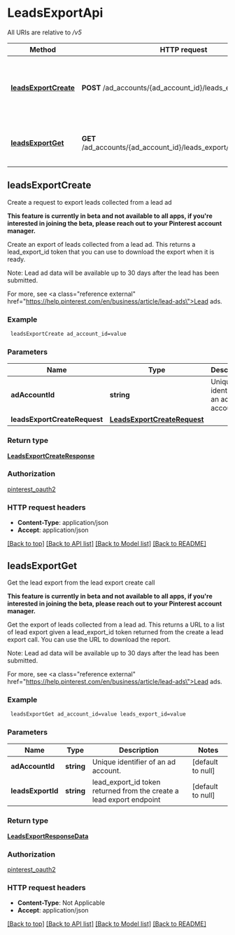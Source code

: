 # LeadsExportApi

All URIs are relative to */v5*

Method | HTTP request | Description
------------- | ------------- | -------------
[**leadsExportCreate**](LeadsExportApi.md#leadsExportCreate) | **POST** /ad_accounts/{ad_account_id}/leads_export | Create a request to export leads collected from a lead ad
[**leadsExportGet**](LeadsExportApi.md#leadsExportGet) | **GET** /ad_accounts/{ad_account_id}/leads_export/{leads_export_id} | Get the lead export from the lead export create call



## leadsExportCreate

Create a request to export leads collected from a lead ad

<strong>This feature is currently in beta and not available to all apps, if you're interested in joining the beta, please reach out to your Pinterest account manager.</strong>

Create an export of leads collected from a lead ad. This returns a lead_export_id  token that you can use to download the export when it is ready.

Note: Lead ad data will be available up to 30 days after the lead has been submitted.

For more, see <a class=\"reference external\" href=\"https://help.pinterest.com/en/business/article/lead-ads\">Lead ads</a>.

### Example

```bash
 leadsExportCreate ad_account_id=value
```

### Parameters


Name | Type | Description  | Notes
------------- | ------------- | ------------- | -------------
 **adAccountId** | **string** | Unique identifier of an ad account. | [default to null]
 **leadsExportCreateRequest** | [**LeadsExportCreateRequest**](LeadsExportCreateRequest.md) |  |

### Return type

[**LeadsExportCreateResponse**](LeadsExportCreateResponse.md)

### Authorization

[pinterest_oauth2](../README.md#pinterest_oauth2)

### HTTP request headers

- **Content-Type**: application/json
- **Accept**: application/json

[[Back to top]](#) [[Back to API list]](../README.md#documentation-for-api-endpoints) [[Back to Model list]](../README.md#documentation-for-models) [[Back to README]](../README.md)


## leadsExportGet

Get the lead export from the lead export create call

<strong>This feature is currently in beta and not available to all apps, if you're interested in joining the beta, please reach out to your Pinterest account manager.</strong>

Get the export of leads collected from a lead ad. This returns a URL to a list of lead export given a lead_export_id token returned from the create a lead export call. You can use the URL to download the report.

Note: Lead ad data will be available up to 30 days after the lead has been submitted.

For more, see <a class=\"reference external\" href=\"https://help.pinterest.com/en/business/article/lead-ads\">Lead ads</a>.

### Example

```bash
 leadsExportGet ad_account_id=value leads_export_id=value
```

### Parameters


Name | Type | Description  | Notes
------------- | ------------- | ------------- | -------------
 **adAccountId** | **string** | Unique identifier of an ad account. | [default to null]
 **leadsExportId** | **string** | lead_export_id token returned from the create a lead export endpoint | [default to null]

### Return type

[**LeadsExportResponseData**](LeadsExportResponseData.md)

### Authorization

[pinterest_oauth2](../README.md#pinterest_oauth2)

### HTTP request headers

- **Content-Type**: Not Applicable
- **Accept**: application/json

[[Back to top]](#) [[Back to API list]](../README.md#documentation-for-api-endpoints) [[Back to Model list]](../README.md#documentation-for-models) [[Back to README]](../README.md)


